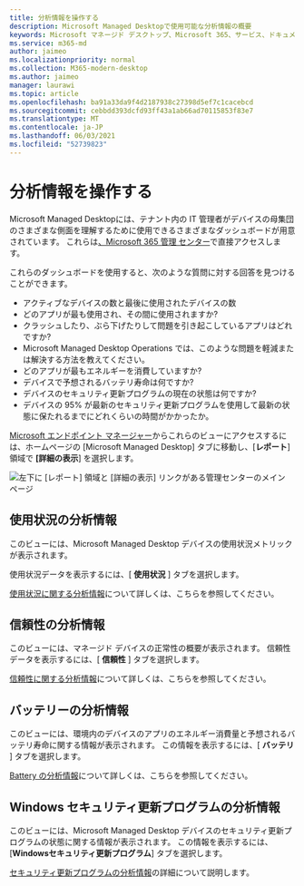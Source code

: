 ```yaml
---
title: 分析情報を操作する
description: Microsoft Managed Desktopで使用可能な分析情報の概要
keywords: Microsoft マネージド デスクトップ、Microsoft 365、サービス、ドキュメント
ms.service: m365-md
author: jaimeo
ms.localizationpriority: normal
ms.collection: M365-modern-desktop
ms.author: jaimeo
manager: laurawi
ms.topic: article
ms.openlocfilehash: ba91a33da9f4d2187938c27398d5ef7c1cacebcd
ms.sourcegitcommit: cebbdd393dcfd93ff43a1ab66ad70115853f83e7
ms.translationtype: MT
ms.contentlocale: ja-JP
ms.lasthandoff: 06/03/2021
ms.locfileid: "52739823"
---
```

# <a name="work-with-insights"></a>分析情報を操作する

Microsoft Managed Desktopには、テナント内の IT 管理者がデバイスの母集団のさまざまな側面を理解するために使用できるさまざまなダッシュボードが用意されています。 これらは[、Microsoft 365 管理 センター](https://admin.microsoft.com/adminportal/home?previewoff=false#/microsoftmanageddesktop)で直接アクセスします。

これらのダッシュボードを使用すると、次のような質問に対する回答を見つけることができます。

- アクティブなデバイスの数と最後に使用されたデバイスの数
- どのアプリが最も使用され、その間に使用されますか?
- クラッシュしたり、ぶら下げたりして問題を引き起こしているアプリはどれですか?
- Microsoft Managed Desktop Operations では、このような問題を軽減または解決する方法を教えてください。
- どのアプリが最もエネルギーを消費していますか?
- デバイスで予想されるバッテリ寿命は何ですか?
- デバイスのセキュリティ更新プログラムの現在の状態は何ですか?
- デバイスの 95% が最新のセキュリティ更新プログラムを使用して最新の状態に保たれるまでにどれくらいの時間がかかったか。


[Microsoft エンドポイント マネージャー](https://endpoint.microsoft.com/)からこれらのビューにアクセスするには、ホームページの [Microsoft Managed Desktop] タブに移動し、[**レポート**] 領域で **[詳細の表示**] を選択します。


![左下に [レポート] 領域と [詳細の表示] リンクがある管理センターのメイン ページ](../../media/insights-main.png)


## <a name="usage-insights"></a>使用状況の分析情報
このビューには、Microsoft Managed Desktop デバイスの使用状況メトリックが表示されます。 

使用状況データを表示するには、[ **使用状況** ] タブを選択します。

[使用状況に関する分析情報](usage-insights.md)について詳しくは、こちらを参照してください。

## <a name="reliability-insights"></a>信頼性の分析情報
このビューには、マネージド デバイスの正常性の概要が表示されます。 信頼性データを表示するには、[ **信頼性** ] タブを選択します。

[信頼性に関する分析情報](reliability-insights.md)について詳しくは、こちらを参照してください。

## <a name="battery-insights"></a>バッテリーの分析情報
このビューには、環境内のデバイスのアプリのエネルギー消費量と予想されるバッテリ寿命に関する情報が表示されます。 この情報を表示するには、[ **バッテリ** ] タブを選択します。

[Battery の分析情報](battery-insights.md)について詳しくは、こちらを参照してください。

## <a name="windows-security-update-insights"></a>Windows セキュリティ更新プログラムの分析情報
このビューには、Microsoft Managed Desktop デバイスのセキュリティ更新プログラムの状態に関する情報が表示されます。 この情報を表示するには、[**Windowsセキュリティ更新プログラム**] タブを選択します。

[セキュリティ更新プログラムの分析情報](security-update-insights.md)の詳細について説明します。
